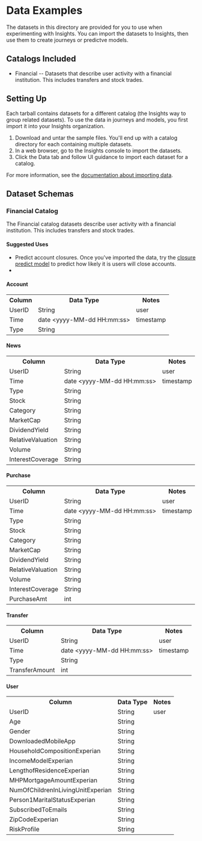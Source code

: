 # Data Examples

The datasets in this directory are provided for you to use when experimenting with Insights. You can import the datasets to Insights, then use them to create journeys or predictve models.

## Catalogs Included

- Financial -- Datasets that describe user activity with a financial institution. This includes transfers and stock trades.

## Setting Up

Each tarball contains datasets for a different catalog (the Insights way to group related datasets). To use the data in journeys and models, you first import it into your Insights organization.

1. Download and untar the sample files. You'll end up with a catalog directory for each containing multiple datasets.
2. In a web browser, go to the Insights console to import the datasets.
3. Click the Data tab and follow UI guidance to import each dataset for a catalog.

For more information, see the [documentation about importing data](http://apigee.com/docs/insights/content/importing-data-data-browser).

## Dataset Schemas

### Financial Catalog

The Financial catalog datasets describe user activity with a financial institution. This includes transfers and stock trades. 

#### Suggested Uses

- Predict account closures. Once you've imported the data, try the [closure predict model](https://github.com/apigee/insights-samples/blob/master/models/closure-predict-model.R) to predict how likely it is users will close accounts.
- 


#### Account

<table>
    <tr>
        <th>Column</th>
        <th>Data Type</th>
        <th>Notes</th>
    </tr>
    <tr>
        <td>UserID</td>
        <td>String</td>
        <td>user</td>
    </tr>
    <tr>
        <td>Time</td>
        <td>date &lt;yyyy-MM-dd HH:mm:ss></td>
        <td>timestamp</td>
    </tr>
    <tr>
        <td>Type</td>
        <td>String</td>
        <td></td>
    </tr>
</table>

#### News

<table>
    <tr>
        <th>Column</th>
        <th>Data Type</th>
        <th>Notes</th>
    </tr>
    <tr>
        <td>UserID</td>
        <td>String</td>
        <td>user</td>
    </tr>
    <tr>
        <td>Time</td>
        <td>date &lt;yyyy-MM-dd HH:mm:ss></td>
        <td>timestamp</td>
    </tr>
    <tr>
        <td>Type</td>
        <td>String</td>
        <td></td>
    </tr>
    <tr>
        <td>Stock</td>
        <td>String</td>
        <td></td>
    </tr>
    <tr>
        <td>Category</td>
        <td>String</td>
        <td></td>
    </tr>
    <tr>
        <td>MarketCap</td>
        <td>String</td>
        <td></td>
    </tr>
    <tr>
        <td>DividendYield</td>
        <td>String</td>
        <td></td>
    </tr>
    <tr>
        <td>RelativeValuation</td>
        <td>String</td>
        <td></td>
    </tr>
    <tr>
        <td>Volume</td>
        <td>String</td>
        <td></td>
    </tr>
    <tr>
        <td>InterestCoverage</td>
        <td>String</td>
        <td></td>
    </tr>
</table>

#### Purchase

<table>
    <tr>
        <th>Column</th>
        <th>Data Type</th>
        <th>Notes</th>
    </tr>
    <tr>
        <td>UserID</td>
        <td>String</td>
        <td>user</td>
    </tr>
    <tr>
        <td>Time</td>
        <td>date &lt;yyyy-MM-dd HH:mm:ss></td>
        <td>timestamp</td>
    </tr>
    <tr>
        <td>Type</td>
        <td>String</td>
        <td></td>
    </tr>
    <tr>
        <td>Stock</td>
        <td>String</td>
        <td></td>
    </tr>
    <tr>
        <td>Category</td>
        <td>String</td>
        <td></td>
    </tr>
    <tr>
        <td>MarketCap</td>
        <td>String</td>
        <td></td>
    </tr>
    <tr>
        <td>DividendYield</td>
        <td>String</td>
        <td></td>
    </tr>
    <tr>
        <td>RelativeValuation</td>
        <td>String</td>
        <td></td>
    </tr>
    <tr>
        <td>Volume</td>
        <td>String</td>
        <td></td>
    </tr>
    <tr>
        <td>InterestCoverage</td>
        <td>String</td>
        <td></td>
    </tr>
    <tr>
        <td>PurchaseAmt</td>
        <td>int</td>
        <td></td>
    </tr>
</table>

#### Transfer

<table>
    <tr>
        <th>Column</th>
        <th>Data Type</th>
        <th>Notes</th>
    </tr>
    <tr>
        <td>UserID</td>
        <td>String</td>
        <td>user</td>
    </tr>
    <tr>
        <td>Time</td>
        <td>date &lt;yyyy-MM-dd HH:mm:ss></td>
        <td>timestamp</td>
    </tr>
    <tr>
        <td>Type</td>
        <td>String</td>
        <td></td>
    </tr>
    <tr>
        <td>TransferAmount</td>
        <td>int</td>
        <td></td>
    </tr>
</table>

#### User

<table>
    <tr>
        <th>Column</th>
        <th>Data Type</th>
        <th>Notes</th>
    </tr>
    <tr>
        <td>UserID</td>
        <td>String</td>
        <td>user</td>
    </tr>
    <tr>
        <td>Age</td>
        <td>String</td>
        <td></td>
    </tr>
    <tr>
        <td>Gender</td>
        <td>String</td>
        <td></td>
    </tr>
    <tr>
        <td>DownloadedMobileApp</td>
        <td>String</td>
        <td></td>
    </tr>
    <tr>
        <td>HouseholdCompositionExperian</td>
        <td>String</td>
        <td></td>
    </tr>
    <tr>
        <td>IncomeModelExperian</td>
        <td>String</td>
        <td></td>
    </tr>
    <tr>
        <td>LengthofResidenceExperian</td>
        <td>String</td>
        <td></td>
    </tr>
    <tr>
        <td>MHPMortgageAmountExperian</td>
        <td>String</td>
        <td></td>
    </tr>
    <tr>
        <td>NumOfChildrenInLivingUnitExperian</td>
        <td>String</td>
        <td></td>
    </tr>
    <tr>
        <td>Person1MaritalStatusExperian</td>
        <td>String</td>
        <td></td>
    </tr>
    <tr>
        <td>SubscribedToEmails</td>
        <td>String</td>
        <td></td>
    </tr>
    <tr>
        <td>ZipCodeExperian</td>
        <td>String</td>
        <td></td>
    </tr>
    <tr>
        <td>RiskProfile</td>
        <td>String</td>
        <td></td>
    </tr>
</table>

